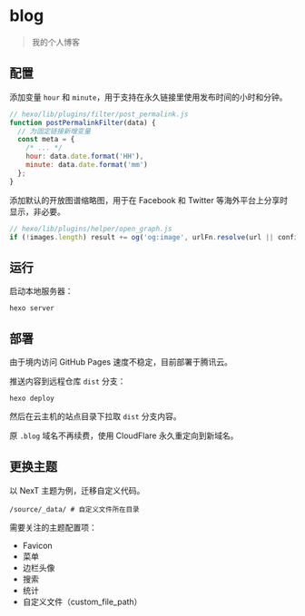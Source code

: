 # blog

>我的个人博客

## 配置

添加变量 `hour` 和 `minute`，用于支持在永久链接里使用发布时间的小时和分钟。

``` js
// hexo/lib/plugins/filter/post_permalink.js
function postPermalinkFilter(data) {
  // 为固定链接新增变量
  const meta = {
    /* ... */
    hour: data.date.format('HH'),
    minute: data.date.format('mm')
  };
}
```

添加默认的开放图谱缩略图，用于在 Facebook 和 Twitter 等海外平台上分享时显示，非必要。

``` js
// hexo/lib/plugins/helper/open_graph.js
if (!images.length) result += og('og:image', urlFn.resolve(url || config.url, '/images/logo.jpg'), false);
```

## 运行

启动本地服务器：

```
hexo server
```

## 部署

由于境内访问 GitHub Pages 速度不稳定，目前部署于腾讯云。

推送内容到远程仓库 `dist` 分支：

```
hexo deploy
```

然后在云主机的站点目录下拉取 `dist` 分支内容。

原 `.blog` 域名不再续费，使用 CloudFlare 永久重定向到新域名。

## 更换主题

以 NexT 主题为例，迁移自定义代码。

```
/source/_data/ # 自定义文件所在目录
```

需要关注的主题配置项：

- Favicon
- 菜单
- 边栏头像
- 搜索
- 统计
- 自定义文件（custom_file_path）
